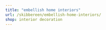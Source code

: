 ```yaml
---
title: "embellish home interiors"
url: /skibbereen/embellish-home-interiors/
shop: interior decoration
---
```

